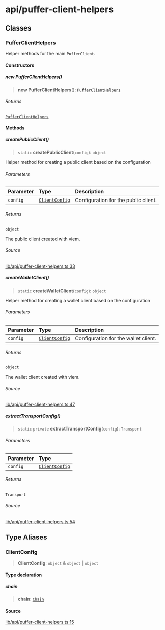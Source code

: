 # api/puffer-client-helpers

## Classes

### PufferClientHelpers

Helper methods for the main `PufferClient`.

#### Constructors

##### new PufferClientHelpers()

> **new PufferClientHelpers**(): [`PufferClientHelpers`](puffer-client-helpers.md#pufferclienthelpers)

###### Returns

[`PufferClientHelpers`](puffer-client-helpers.md#pufferclienthelpers)

#### Methods

##### createPublicClient()

> `static` **createPublicClient**(`config`): `object`

Helper method for creating a public client based on the
configuration

###### Parameters

| Parameter | Type | Description |
| :------ | :------ | :------ |
| `config` | [`ClientConfig`](puffer-client-helpers.md#clientconfig) | Configuration for the public client. |

###### Returns

`object`

The public client created with viem.

###### Source

[lib/api/puffer-client-helpers.ts:33](https://github.com/PufferFinance/puffer-sdk/blob/aefe0b10082fca662f07e13dcc79dde5767cf806/lib/api/puffer-client-helpers.ts#L33)

##### createWalletClient()

> `static` **createWalletClient**(`config`): `object`

Helper method for creating a wallet client based on the
configuration

###### Parameters

| Parameter | Type | Description |
| :------ | :------ | :------ |
| `config` | [`ClientConfig`](puffer-client-helpers.md#clientconfig) | Configuration for the wallet client. |

###### Returns

`object`

The wallet client created with viem.

###### Source

[lib/api/puffer-client-helpers.ts:47](https://github.com/PufferFinance/puffer-sdk/blob/aefe0b10082fca662f07e13dcc79dde5767cf806/lib/api/puffer-client-helpers.ts#L47)

##### extractTransportConfig()

> `static` `private` **extractTransportConfig**(`config`): `Transport`

###### Parameters

| Parameter | Type |
| :------ | :------ |
| `config` | [`ClientConfig`](puffer-client-helpers.md#clientconfig) |

###### Returns

`Transport`

###### Source

[lib/api/puffer-client-helpers.ts:54](https://github.com/PufferFinance/puffer-sdk/blob/aefe0b10082fca662f07e13dcc79dde5767cf806/lib/api/puffer-client-helpers.ts#L54)

## Type Aliases

### ClientConfig

> **ClientConfig**: `object` & `object` \| `object`

#### Type declaration

##### chain

> **chain**: [`Chain`](../chains/constants.md#chain)

#### Source

[lib/api/puffer-client-helpers.ts:15](https://github.com/PufferFinance/puffer-sdk/blob/aefe0b10082fca662f07e13dcc79dde5767cf806/lib/api/puffer-client-helpers.ts#L15)

